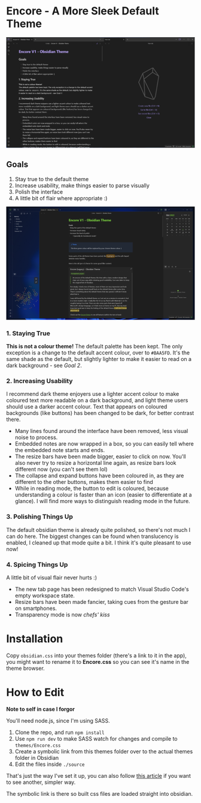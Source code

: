 # Encore - A More Sleek Default Theme

![Preview Image 2](images/preview-2.png)

## Goals
1. Stay true to the default theme
2. Increase usability, make things easier to parse visually
3. Polish the interface
4. A little bit of flair where appropriate :)

![Preview Image 1](images/preview-1.png)

### 1. Staying True
**This is not a colour theme!**
The default palette has been kept. The only exception is a change to the default accent colour, over to `#BAA5FD`. It's the same shade as the default, but slightly lighter to make it easier to read on a dark background - see _Goal 2_.

### 2. Increasing Usability
I recommend dark theme enjoyers use a lighter accent colour to make coloured text more readable on a dark background, and light theme users should use a darker accent colour. Text that appears on coloured backgrounds (like buttons) has been changed to be dark, for better contrast there.
- Many lines found around the interface have been removed, less visual noise to process.
- Embedded notes are now wrapped in a box, so you can easily tell where the embedded note starts and ends.
- The resize bars have been made bigger, easier to click on now. You'll also never try to resize a horizontal line again, as resize bars look different now (you can't see them lol)
- The collapse and expand buttons have been coloured in, as they are different to the other buttons, makes them easier to find
- While in reading mode, the button to edit is coloured, because understanding a colour is faster than an icon (easier to differentiate at a glance). I will find more ways to distinguish reading mode in the future.

### 3. Polishing Things Up
The default obsidian theme is already quite polished, so there's not much I can do here. The biggest changes can be found when translucency is enabled, I cleaned up that mode quite a bit. I think it's quite pleasant to use now!

### 4. Spicing Things Up
A little bit of visual flair never hurts :)
- The new tab page has been redesigned to match Visual Studio Code's empty workspace  state.
- Resize bars have been made fancier, taking cues from the gesture bar on smartphones.
- Transparency mode is now *chefs' kiss*


# Installation
Copy `obsidian.css` into your themes folder (there's a link to it in the app), you might want to rename it to **Encore.css** so you can see it's name in the theme browser.

# How to Edit
**Note to self in case I forgor**

You'll need node.js, since I'm using SASS.

1. Clone the repo, and run `npm install`
2. Use `npm run dev` to make SASS watch for changes and compile to `themes/Encore.css`
3. Create a symbolic link from this themes folder over to the actual themes folder in Obsidian
4. Edit the files inside `./source`

That's just the way I've set it up, you can also follow [this article](https://publish.obsidian.md/hub/04+-+Guides%2C+Workflows%2C+%26+Courses/Guides/Want+some+Sass+with+your+obsidian+theme%E2%80%BD+here's+How+and+Why) if you want to see another, simpler way.

The symbolic link is there so built css files are loaded straight into obsidian.